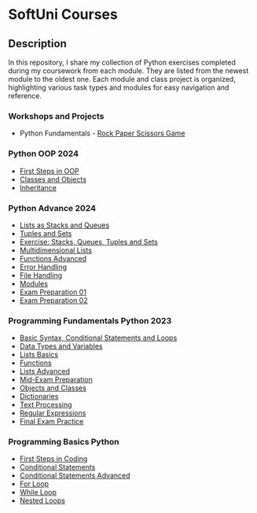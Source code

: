 # SoftUni Courses

## Description
In this repository, I share my collection of Python exercises completed during my coursework from each module. They are listed from the newest module to the oldest one. Each module and class project is organized, highlighting various task types and modules for easy navigation and reference.

### Workshops and Projects
   - Python Fundamentals - [Rock Paper Scissors Game](https://github.com/DenisAhmed98/RockPaperScissorsGame)

### Python OOP 2024
   - [First Steps in OOP](https://github.com/DenisAhmed98/SoftUni-Courses/tree/main/Python%20OOP%202024/First%20Steps%20in%20OOP)
   - [Classes and Objects](https://github.com/DenisAhmed98/SoftUni-Courses/tree/main/Python%20OOP%202024/Classes%20and%20Objects)
   - [Inheritance](https://github.com/DenisAhmed98/SoftUni-Courses/tree/main/Python%20OOP%202024/Inheritance)


### Python Advance 2024
   - [Lists as Stacks and Queues](https://github.com/DenisAhmed98/SoftUni-Courses/tree/main/Python%20Advanced%202024/Lists%20as%20Stacks%20and%20Queues)
   - [Tuples and Sets](https://github.com/DenisAhmed98/SoftUni-Courses/tree/main/Python%20Advanced%202024/Tuples%20and%20Sets)
   - [Exercise: Stacks, Queues, Tuples and Sets](https://github.com/DenisAhmed98/SoftUni-Courses/tree/main/Python%20Advanced%202024/Exercise%20Stacks%20Queues%20Tuples%20and%20Sets)
   - [Multidimensional Lists](https://github.com/DenisAhmed98/SoftUni-Courses/tree/main/Python%20Advanced%202024/Multidimensional%20Lists)
   - [Functions Advanced](https://github.com/DenisAhmed98/SoftUni-Courses/tree/main/Python%20Advanced%202024/Functions%20Advanced)
   - [Error Handling](https://github.com/DenisAhmed98/SoftUni-Courses/tree/main/Python%20Advanced%202024/Error%20Handling)
   - [File Handling](https://github.com/DenisAhmed98/SoftUni-Courses/tree/main/Python%20Advanced%202024/File%20Handling)
   - [Modules](https://github.com/DenisAhmed98/SoftUni-Courses/tree/main/Python%20Advanced%202024/Modules)
   - [Exam Preparation 01]()
   - [Exam Preparation 02](https://github.com/DenisAhmed98/SoftUni-Courses/tree/main/Python%20Advanced%202024/Exam%20Prep%2002)


### Programming Fundamentals Python 2023
   - [Basic Syntax, Conditional Statements and Loops](https://github.com/DenisAhmed98/SoftUni-Courses/tree/main/Programming%20Fundamentals%20Python%202023/Basic%20Syntax%20Conditional%20Statements%20and%20Loops)
   - [Data Types and Variables](https://github.com/DenisAhmed98/SoftUni-Courses/tree/main/Programming%20Fundamentals%20Python%202023/Data%20Types%20and%20Variables)
   - [Lists Basics](https://github.com/DenisAhmed98/SoftUni-Courses/tree/main/Programming%20Fundamentals%20Python%202023/Lists%20Basics)
   - [Functions](https://github.com/DenisAhmed98/SoftUni-Courses/tree/main/Programming%20Fundamentals%20Python%202023/Functions)
   - [Lists Advanced](https://github.com/DenisAhmed98/SoftUni-Courses/tree/main/Programming%20Fundamentals%20Python%202023/Lists%20Advanced)
   - [Mid-Exam Preparation](https://github.com/DenisAhmed98/SoftUni-Courses/tree/main/Programming%20Fundamentals%20Python%202023/MidExam%20Practice)
   - [Objects and Classes](https://github.com/DenisAhmed98/SoftUni-Courses/tree/main/Programming%20Fundamentals%20Python%202023/Objects%20and%20Classes)
   - [Dictionaries](https://github.com/DenisAhmed98/SoftUni-Courses/tree/main/Programming%20Fundamentals%20Python%202023/Dictionaries)
   - [Text Processing](https://github.com/DenisAhmed98/SoftUni-Courses/tree/main/Programming%20Fundamentals%20Python%202023/Text%20Processing)
   - [Regular Expressions](https://github.com/DenisAhmed98/SoftUni-Courses/tree/main/Programming%20Fundamentals%20Python%202023/RegEx)
   - [Final Exam Practice](https://github.com/DenisAhmed98/SoftUni-Courses/tree/main/Programming%20Fundamentals%20Python%202023/Final%20Exam%20Practice)


### Programming Basics Python
   - [First Steps in Coding](https://github.com/DenisAhmed98/SoftUni-Courses/tree/main/Programming%20Basics%20Python%202023/First%20Steps%20in%20Coding)
   - [Conditional Statements](https://github.com/DenisAhmed98/SoftUni-Courses/tree/main/Programming%20Basics%20Python%202023/Conditional%20Statements)
   - [Conditional Statements Advanced](https://github.com/DenisAhmed98/SoftUni-Courses/tree/main/Programming%20Basics%20Python%202023/Conditional%20Statements%20Advanced)
   - [For Loop](https://github.com/DenisAhmed98/SoftUni-Courses/tree/main/Programming%20Basics%20Python%202023/For%20Loop)
   - [While Loop](https://github.com/DenisAhmed98/SoftUni-Courses/tree/main/Programming%20Basics%20Python%202023/While%20Loop)
   - [Nested Loops](https://github.com/DenisAhmed98/SoftUni-Courses/tree/main/Programming%20Basics%20Python%202023/Nested%20Loops)


